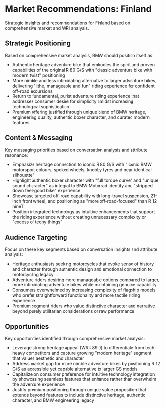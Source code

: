 # Market Recommendations: Finland

Strategic insights and recommendations for Finland based on comprehensive market and WRI analysis.

## Strategic Positioning
Based on comprehensive market analysis, BMW should position itself as:
- Authentic heritage adventure bike that embodies the spirit and proven capabilities of the original R 80 G/S with "classic adventure bike with modern twist" positioning
- More nimble and less intimidating alternative to larger adventure bikes, delivering "lithe, manageable and fun" riding experience for confident off-road excursions
- Return to fundamental, purist adventure riding experience that addresses consumer desire for simplicity amidst increasing technological sophistication
- Premium offering justified through unique blend of BMW heritage, engineering quality, authentic boxer character, and curated modern features

## Content & Messaging
Key messaging priorities based on conversation analysis and attribute resonance:
- Emphasize heritage connection to iconic R 80 G/S with "iconic BMW motorsport colours, spoked wheels, knobby tyres and near-identical silhouette"
- Highlight authentic boxer character with "full torque curve" and "unique sound character" as integral to BMW Motorrad identity and "stripped down feel-good bike" experience
- Showcase targeted off-road capability with long-travel suspension, 21-inch front wheel, and positioning as "more off-road-focused" than R 12 nineT
- Position integrated technology as intuitive enhancements that support the riding experience without creating unnecessary complexity or "excess of techy things"

## Audience Targeting
Focus on these key segments based on conversation insights and attribute analysis:
- Heritage enthusiasts seeking motorcycles that evoke sense of history and character through authentic design and emotional connection to motorcycling legacy
- Adventure riders desiring more manageable options compared to larger, more intimidating adventure bikes while maintaining genuine capability
- Consumers overwhelmed by increasing complexity of flagship models who prefer straightforward functionality and more tactile riding experience
- Premium segment riders who value distinctive character and narrative beyond purely utilitarian considerations or raw performance

## Opportunities
Key opportunities identified through comprehensive market analysis:
- Leverage strong heritage appeal (WRI: 89.0) to differentiate from tech-heavy competitors and capture growing "modern heritage" segment that values aesthetic and character
- Address market gap for more nimble adventure bikes by positioning R 12 G/S as accessible yet capable alternative to larger GS models
- Capitalize on consumer preference for intuitive technology integration by showcasing seamless features that enhance rather than overwhelm the adventure experience
- Justify premium positioning through unique value proposition that extends beyond features to include distinctive heritage, authentic character, and BMW engineering legacy